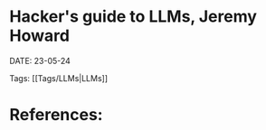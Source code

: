 
# Hacker's guide to LLMs, Jeremy Howard


DATE:  23-05-24


Tags: [[Tags/LLMs|LLMs]]

# References:





